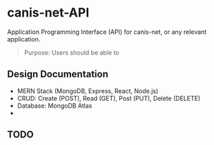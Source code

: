 # canis-net-API
Application Programming Interface (API) for canis-net, or any relevant application.

> Purpose: Users should be able to  

## Design Documentation
- MERN Stack (MongoDB, Express, React, Node.js)
- CRUD: Create (POST), Read (GET), Post (PUT), Delete (DELETE)
- Database: MongoDB Atlas
- 

## TODO